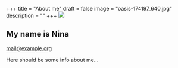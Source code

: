 +++
title = "About me"
draft = false
image = "oasis-174197_640.jpg"
description = ""
+++
![](/img/default-author.jpg)

## My name is Nina

mail@example.org

Here should be some info about me...